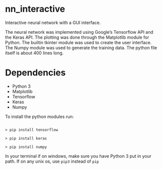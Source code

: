 # nn_interactive
Interactive neural network with a GUI interface.

The neural network was implemented using Google’s Tensorflow API and the Keras API. The plotting was done through the Matplotlib module for Python. The builtin tkinter module was used to create the user interface. The Numpy module was used to generate the training data. The python file itself is about 400 lines long.

# Dependencies
* Python 3
* Matplotlib
* Tensorflow
* Keras
* Numpy

To install the python modules run:

```> pip install matplotlib

> pip install tensorflow

> pip install keras

> pip install numpy

```
In your terminal if on windows, make sure you have Python 3 put in your path. If on any unix os, use `pip3` instead of `pip`
